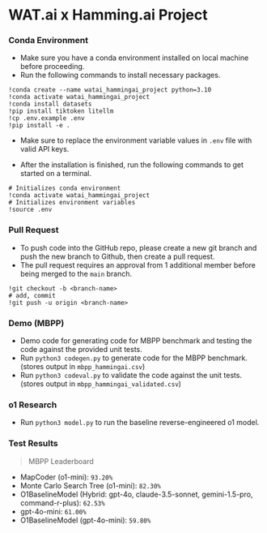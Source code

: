 # WAT.ai x Hamming.ai Project

### Conda Environment

- Make sure you have a conda environment installed on local machine before proceeding.
- Run the following commands to install necessary packages.
```
!conda create --name watai_hammingai_project python=3.10
!conda activate watai_hammingai_project
!conda install datasets
!pip install tiktoken litellm
!cp .env.example .env
!pip install -e .
```
- Make sure to replace the environment variable values in `.env` file with valid API keys.

- After the installation is finished, run the following commands to get started on a terminal.
```
# Initializes conda environment
!conda activate watai_hammingai_project
# Initializes environment variables
!source .env
```

### Pull Request

- To push code into the GitHub repo, please create a new git branch and push the new branch to Github, then create a pull request.
- The pull request requires an approval from 1 additional member before being merged to the `main` branch.
```
!git checkout -b <branch-name>
# add, commit
!git push -u origin <branch-name>
```

### Demo (MBPP)

- Demo code for generating code for MBPP benchmark and testing the code against the provided unit tests.
- Run `python3 codegen.py` to generate code for the MBPP benchmark. (stores output in `mbpp_hammingai.csv`)
- Run `python3 codeval.py` to validate the code against the unit tests. (stores output in `mbpp_hammingai_validated.csv`)

### o1 Research

- Run `python3 model.py` to run the baseline reverse-engineered o1 model.

### Test Results

> MBPP Leaderboard

- MapCoder (o1-mini): `93.20%`
- Monte Carlo Search Tree (o1-mini): `82.30%`
- O1BaselineModel (Hybrid: gpt-4o, claude-3.5-sonnet, gemini-1.5-pro, command-r-plus): `62.53%`
- gpt-4o-mini: `61.00%`
- O1BaselineModel (gpt-4o-mini): `59.80%`
